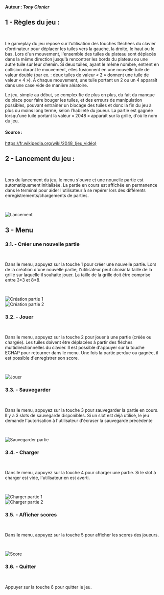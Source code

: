 #### Auteur : *Tony Clonier*

## 1 - Règles du jeu :
</br>
<p>Le gameplay du jeu repose sur l'utilisation des touches fléchées du clavier d’ordinateur pour déplacer les tuiles vers la gauche, la droite, le haut ou le bas. 
Lors d'un mouvement, l'ensemble des tuiles du plateau sont déplacés dans la même direction jusqu'à rencontrer les bords du plateau ou une autre tuile sur leur chemin. 
Si deux tuiles, ayant le même nombre, entrent en collision durant le mouvement, elles fusionnent en une nouvelle tuile de valeur double (par ex. : deux tuiles de valeur « 2 » donnent une tuile de valeur « 4 »). 
À chaque mouvement, une tuile portant un 2 ou un 4 apparaît dans une case vide de manière aléatoire.</p>

<p>Le jeu, simple au début, se complexifie de plus en plus, du fait du manque de place pour faire bouger les tuiles, et des erreurs de manipulation possibles, pouvant entraîner un blocage des tuiles et donc la fin du jeu à plus ou moins long terme, selon l’habileté du joueur. 
La partie est gagnée lorsqu'une tuile portant la valeur « 2048 » apparaît sur la grille, d'où le nom du jeu.</p>

#### Source :
<https://fr.wikipedia.org/wiki/2048_(jeu_vidéo)>


## 2 - Lancement du jeu :
</br>
<p> Lors du lancement du jeu, le menu s'ouvre et une nouvelle partie est automatiquement initialisée. 
La partie en cours est affichée en permanence dans le terminal pour aider l'utilisateur à se repérer lors des différents enregistrements/chargements de parties.</p>
</br>

![Lancement](./img/2048_lancement.png "Lancement")

## 3 - Menu
### 3.1. - Créer une nouvelle partie
</br>
<p> Dans le menu, appuyez sur la touche 1 pour créer une nouvelle partie.
Lors de la création d'une nouvelle partie, l'utilisateur peut choisir la taille de la grille sur laquelle il souhaite jouer.
La taille de la grille doit être comprise entre 3*3 et 8*8.</p>
</br>

![Création partie 1](./img/2048_creer_partie_1.png "Création partie 1")
</br>
![Création partie 2](./img/2048_creer_partie_2.png "Création partie 2")
</br>

### 3.2. - Jouer
</br>
<p> Dans le menu, appuyez sur la touche 2 pour jouer à une partie (créée ou chargée).
Les tuiles doivent être déplacées à partir des flèches multidirectionnelles du clavier.
Il est possible d'appuyer sur la touche ECHAP pour retourner dans le menu.
Une fois la partie perdue ou gagnée, il est possible d'enregistrer son score.</p>
</br>

![Jouer](./img/2048_jouer.png "Jouer")
</br>

### 3.3. - Sauvegarder
</br>
<p> Dans le menu, appuyez sur la touche 3 pour sauvegarder la partie en cours.
Il y a 3 slots de sauvegarde disponibles. Si un slot est déjà utilisé, le jeu demande l'autorisation à l'utilisateur d'écraser la sauvegarde précédente</p>
</br>

![Sauvegarder partie](./img/2048_sauvegarder.png "Sauvegarder partie")
</br>

### 3.4. - Charger
</br>
<p> Dans le menu, appuyez sur la touche 4 pour charger une partie.
Si le slot à charger est vide, l'utilisateur en est averti.</p>
</br>

![Charger partie 1](./img/2048_chargement_1.png "Charger partie 1")
</br>
![Charger partie 2](./img/2048_chargement_2.png "Charger partie 2")
</br>

### 3.5. - Afficher scores
</br>
<p> Dans le menu, appuyez sur la touche 5 pour afficher les scores des joueurs.</p>
</br>

![Score](./img/2048_score.png "Score")
</br>

### 3.6. - Quitter
</br>
<p> Appuyer sur la touche 6 pour quitter le jeu.</p>
</br>





